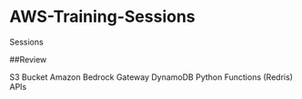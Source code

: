 # AWS-Training-Sessions
Sessions

##Review

S3 Bucket
Amazon Bedrock
Gateway
DynamoDB
Python Functions (Redris)
APIs

